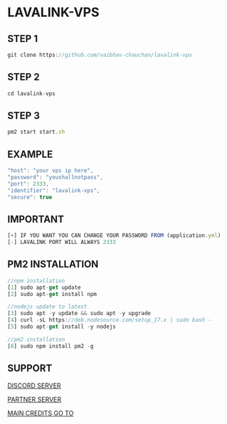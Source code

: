 # LAVALINK-VPS

## STEP 1
```js
git clone https://github.com/vaibhav-chauchan/lavalink-vps
```

## STEP 2
```js
cd lavalink-vps
```

## STEP 3 
```js
pm2 start start.sh
```

## EXAMPLE
```js
"host": "your vps ip here",
"password": "youshallnotpass",
"port": 2333,
"identifier": "lavalink-vps",     
"secure": true
```

## IMPORTANT
```js
[+] IF YOU WANT YOU CAN CHANGE YOUR PASSWORD FROM (application.yml)
[-] LAVALINK PORT WILL ALWAYS 2333
```

## PM2 INSTALLATION
```js
//npm installation
[1] sudo apt-get update
[2] sudo apt-get install npm

//nodejs update to latest
[3] sudo apt -y update && sudo apt -y upgrade
[4] curl -sL https://deb.nodesource.com/setup_17.x | sudo bash -
[5] sudo apt-get install -y nodejs

//pm2 installation
[6] sudo npm install pm2 -g
```

## SUPPORT
[DISCORD SERVER](https://discord.gg/hvVHaeu4n9)

[PARTNER SERVER](https://discord.gg/QyZCbwBWMe)

[MAIN CREDITS GO TO](https://github.com/freyacodes/Lavalink/tree/3.4)
